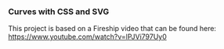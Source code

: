 ### Curves with CSS and SVG

This project is based on a Fireship video that can be found here: https://www.youtube.com/watch?v=lPJVi797Uy0

